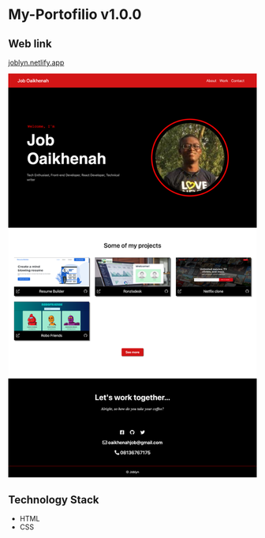 # My-Portofilio v1.0.0

## Web link
[joblyn.netlify.app](https://joblyn.netlify.app)

![./joblyn-netlify-app-v-1-0-0.png](./joblyn-netlify-app-v-1-0-0.png)

## Technology Stack
- HTML
- CSS
